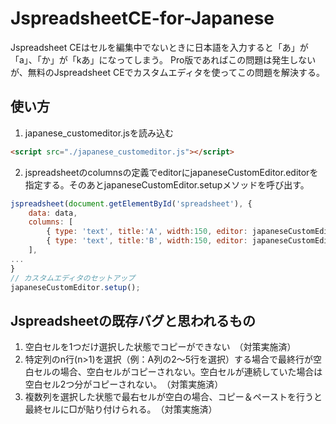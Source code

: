 # JspreadsheetCE-for-Japanese

Jspreadsheet CEはセルを編集中でないときに日本語を入力すると「あ」が「a」、「か」が「kあ」になってしまう。
Pro版であればこの問題は発生しないが、無料のJspreadsheet CEでカスタムエディタを使ってこの問題を解決する。

## 使い方
1. japanese_customeditor.jsを読み込む
```html
<script src="./japanese_customeditor.js"></script>
```

2. jspreadsheetのcolumnsの定義でeditorにjapaneseCustomEditor.editorを指定する。そのあとjapaneseCustomEditor.setupメソッドを呼び出す。
```javascript
jspreadsheet(document.getElementById('spreadsheet'), {
	data: data,
	columns: [
		{ type: 'text', title:'A', width:150, editor: japaneseCustomEditor.editor },
		{ type: 'text', title:'B', width:150, editor: japaneseCustomEditor.editor },
	],
...
}
// カスタムエディタのセットアップ
japaneseCustomEditor.setup();
```

## Jspreadsheetの既存バグと思われるもの
1. 空白セルを1つだけ選択した状態でコピーができない　（対策実施済）
2. 特定列のn行(n>1)を選択（例：A列の2～5行を選択）する場合で最終行が空白セルの場合、空白セルがコピーされない。空白セルが連続していた場合は空白セル2つ分がコピーされない。　（対策実施済）
3. 複数列を選択した状態で最右セルが空白の場合、コピー＆ペーストを行うと最終セルに□が貼り付けられる。　（対策実施済）

